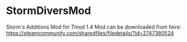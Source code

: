 # StormDiversMod
Storm's Additions Mod for Tmod 1.4
Mod can be downloaded from here:
https://steamcommunity.com/sharedfiles/filedetails/?id=2747380524
